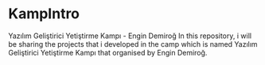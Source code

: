 # KampIntro
Yazılım Geliştirici Yetiştirme Kampı - Engin Demiroğ
In this repository, i will be sharing the projects that i developed in the camp which is named Yazılım Geliştirici Yetiştirme Kampı that organised by Engin Demiroğ.
